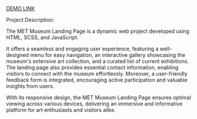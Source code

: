 [DEMO LINK](https://irynabalandiukh.github.io/MAT_landing/)

Project Description:

The MET Museum Landing Page is a dynamic web project developed using HTML, SCSS, and JavaScript.

It offers a seamless and engaging user experience, featuring a well-designed menu for easy navigation, an interactive gallery showcasing the museum's extensive art collection, and a curated list of current exhibitions. The landing page also provides essential contact information, enabling visitors to connect with the museum effortlessly. Moreover, a user-friendly feedback form is integrated, encouraging active participation and valuable insights from users.

With its responsive design, the MET Museum Landing Page ensures optimal viewing across various devices, delivering an immersive and informative platform for art enthusiasts and visitors alike.
